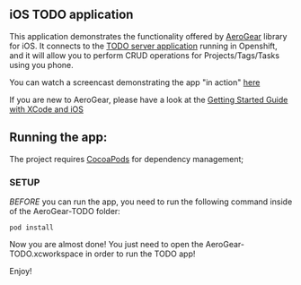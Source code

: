 iOS TODO application
--------------------

This application demonstrates the functionality offered by [AeroGear](http://aerogear.org) library for iOS.
It connects to the [TODO server application](http://todo-aerogear.rhcloud.com) running in Openshift, and it will allow you to perform CRUD operations
for Projects/Tags/Tasks using you phone. 

You can watch a screencast demonstrating the app "in action" [here](https://vimeo.com/50829021)

If you are new to AeroGear, please have a look at the [Getting Started Guide with XCode and iOS](http://aerogear.org/guides/GetStartedwithAeroGearandXcode/)

## Running the app:

The project requires [CocoaPods](http://cocoapods.org/) for dependency management;

### SETUP

_BEFORE_ you can run the app, you need to run the following command inside of the AeroGear-TODO folder:

    pod install

Now you are almost done! You just need to open the AeroGear-TODO.xcworkspace in order to run the TODO app!

Enjoy!
